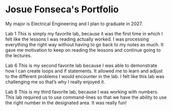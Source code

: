 # Josue Fonseca's Portfolio

My major is Electrical Engineering and I plan to graduate in 2027. 

Lab 1
This is simply my favorite lab, because it was the first time in which I felt like the lessons I was reading actually worked. I was processing everything the right way without having to go back to my notes as much. It gave me motivation to keep on reading the lessons and continue going to the lectures. 

Lab 6
This is my second favorite lab because I was able to demonstrate how I can create loops and if statements. It allowed me to learn and adjust to the different problems I would encounter in the lab. I felt like this lab was challenging me so that’s why I really enjoyed it. 

Lab 8
This is my third favorite lab, because I was working with numbers. This lab required us to use command-lines so that we have the ability to use the right number in the designated area. It was really fun!  


